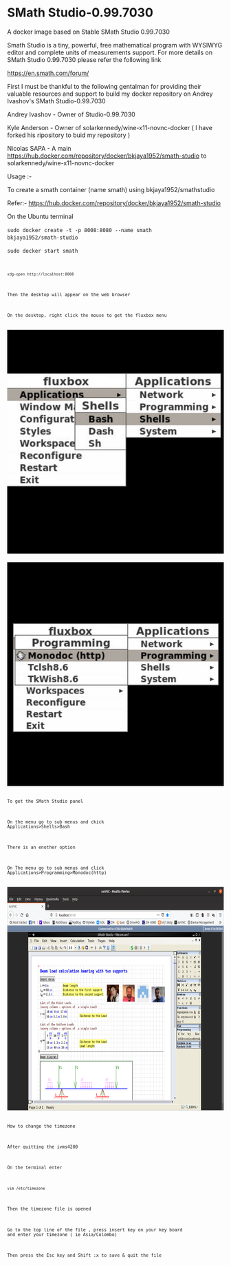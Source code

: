 # SMath Studio-0.99.7030
A docker image based on Stable SMath Studio 0.99.7030

Smath Studio is a tiny, powerful, free mathematical program with WYSIWYG editor and complete units of measurements support. For more details on SMath Studio 0.99.7030 please refer the following link

https://en.smath.com/forum/

First I must be thankful to the following gentalman for providing their valuable resources and support to build my docker repository on Andrey Ivashov's SMath Studio-0.99.7030

Andrey Ivashov - Owner of Studio-0.99.7030

Kyle Anderson - Owner of solarkennedy/wine-x11-novnc-docker ( I have forked his ripository to buid my repository )

Nicolas SAPA - A main https://hub.docker.com/repository/docker/bkjaya1952/smath-studio to solarkennedy/wine-x11-novnc-docker

Usage :-

To create a smath container (name smath) using bkjaya1952/smathstudio

Refer:- https://hub.docker.com/repository/docker/bkjaya1952/smath-studio

On the Ubuntu terminal

<code>sudo docker create -t -p 8008:8080 --name smath bkjaya1952/smath-studio</code>

<code>sudo docker start smath<code>

<code>xdg-open http://localhost:8008</code>

Then the desktop will appear on the web browser

On the desktop, right click the mouse to get the fluxbox menu

<img src="https://raw.githubusercontent.com/bkjaya2020/smathstudio/master/menu1.png" alt="https://raw.githubusercontent.com/bkjaya2020/smathstudio/master/menu1.png" width="625" height="520">

<img src="https://raw.githubusercontent.com/bkjaya2020/smathstudio/master/menu2.png" alt="https://raw.githubusercontent.com/bkjaya2020/smathstudio/master/menu2.png" width="625" height="520">

To get the SMath Studio panel

On the menu go to sub menus and ckick Applications>Shells>Bash

There is an enother option

On The menu go to sub menus and click Applications>Programming>Monodoc(http)



<img src="https://raw.githubusercontent.com/bkjaya2020/smathstudio/master/Screenshot%20from%202020-02-16%2010-25-36.png" alt="https://raw.githubusercontent.com/bkjaya2020/smathstudio/master/Screenshot%20from%202020-02-16%2010-25-36.png" width="625" height="520">

How to change the timezone

After quitting the ivms4200

On the terminal enter

<code>vim /etc/timezone</code>

Then the timezone file is opened

Go to the top line of the file , press insert key on your key board and enter your timezone ( ie Asia/Colombo)

Then press the Esc key and Shift :x to save & quit the file


